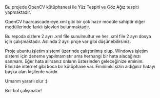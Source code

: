   
Bu projede OpenCV kütüphanesi ile Yüz Tespiti ve Göz Ağız tespiti yapmaktadır. 

OpenCV haarcascade-eye.xml gibi bir çok hazır modüle sahiptir diğer modüllerinde farklı işlevleri bulunmaktadır. 

Bu repoda sizlere 2 ayrı .xml file sunulmultur ve her .xml file 2 ayrı dosya için çalışmaktadır. Aslında 2 ayrı proje var gibi düşünebilirsiniz. 

Proje ubuntu işletim sistemi üzerinde çalıştırılmış olup, Windows işletim sistemi için deneme yapılmamıştır ama herhangi bir hata alacağınızı sanmam. 
Eğer hata alırsanız onların üstesinden geleceğinize eminim. Elinizde internet gibi koca bir kütüphane var. Eminimki sizin aldığınız hatayı başka alan kişilerde vardır. 

Umarım yararlı olur :) 

Bol bol çalışmalar!

